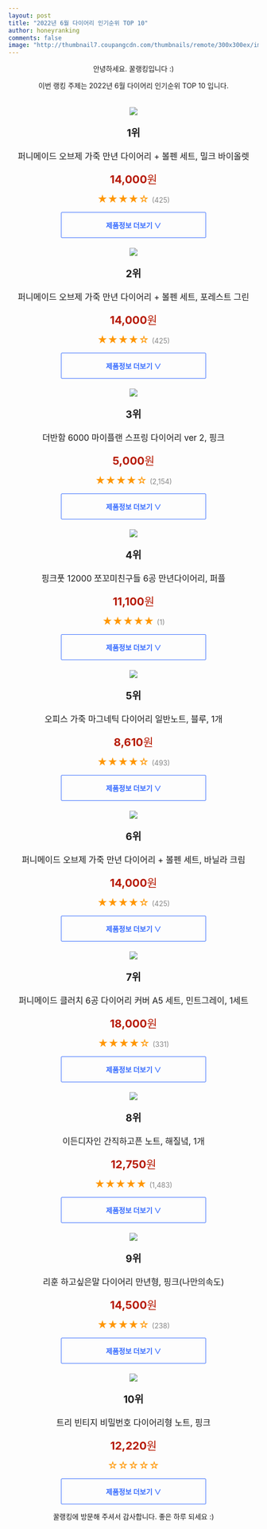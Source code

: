 ```yaml
--- 
layout: post 
title: "2022년 6월 다이어리 인기순위 TOP 10" 
author: honeyranking 
comments: false 
image: "http://thumbnail7.coupangcdn.com/thumbnails/remote/300x300ex/image/rs_quotation_api/232wzd3j/59b217087cd14d5a83ac2c37741019c2.jpg" 
--- 
```

<p style="text-align: center;">안녕하세요. 꿀랭킹입니다 :)</p> <p style="text-align: center;">이번 랭킹 주제는 2022년 6월 다이어리 인기순위 TOP 10 입니다.</p><center><img src="http://thumbnail7.coupangcdn.com/thumbnails/remote/300x300ex/image/rs_quotation_api/232wzd3j/59b217087cd14d5a83ac2c37741019c2.jpg" style="margin-top:20px" /></center> <p style="text-align: center; font-size: 20px"><b>1위</b></p> <p style="text-align: center; font-size: 17px">퍼니메이드 오브제 가죽 만년 다이어리 + 볼펜 세트, 밀크 바이올렛</p> <p style="text-align: center;"><span style="color: #b61800; font-size: 22px;"><b>14,000</b>원</span></p> <p style="text-align: center;"><span style="color: #ff9600; font-size: 20px;">★★★★☆ </span><span style="color: #878787;">(425)</span></p> <center><a href="https://link.coupang.com/a/piRAq"> <div style="font-size: 14px; display: inline-block; padding: 15px 90px; color: #346aff; border-radius: 2px; border: 1px solid #346aff; cursor: pointer;"><b>제품정보 더보기 &or;</b></div> </a></center><center><img src="http://thumbnail10.coupangcdn.com/thumbnails/remote/300x300ex/image/rs_quotation_api/pz8mqde2/d8b3d7689fac4837a8bcb135ccb53c5c.jpg" style="margin-top:20px" /></center> <p style="text-align: center; font-size: 20px"><b>2위</b></p> <p style="text-align: center; font-size: 17px">퍼니메이드 오브제 가죽 만년 다이어리 + 볼펜 세트, 포레스트 그린</p> <p style="text-align: center;"><span style="color: #b61800; font-size: 22px;"><b>14,000</b>원</span></p> <p style="text-align: center;"><span style="color: #ff9600; font-size: 20px;">★★★★☆ </span><span style="color: #878787;">(425)</span></p> <center><a href="https://link.coupang.com/a/piRAr"> <div style="font-size: 14px; display: inline-block; padding: 15px 90px; color: #346aff; border-radius: 2px; border: 1px solid #346aff; cursor: pointer;"><b>제품정보 더보기 &or;</b></div> </a></center><center><img src="http://thumbnail6.coupangcdn.com/thumbnails/remote/300x300ex/image/product/image/vendoritem/2019/02/01/3524307711/0ec57998-1232-4da1-bad9-b73e7de1cb6d.jpg" style="margin-top:20px" /></center> <p style="text-align: center; font-size: 20px"><b>3위</b></p> <p style="text-align: center; font-size: 17px">더반함 6000 마이플랜 스프링 다이어리 ver 2, 핑크</p> <p style="text-align: center;"><span style="color: #b61800; font-size: 22px;"><b>5,000</b>원</span></p> <p style="text-align: center;"><span style="color: #ff9600; font-size: 20px;">★★★★☆ </span><span style="color: #878787;">(2,154)</span></p> <center><a href="https://link.coupang.com/a/piRAt"> <div style="font-size: 14px; display: inline-block; padding: 15px 90px; color: #346aff; border-radius: 2px; border: 1px solid #346aff; cursor: pointer;"><b>제품정보 더보기 &or;</b></div> </a></center><center><img src="http://thumbnail7.coupangcdn.com/thumbnails/remote/300x300ex/image/rs_quotation_api/pensnij3/d1a659f3ae9d4c6b83fb738c8ad1438f.jpg" style="margin-top:20px" /></center> <p style="text-align: center; font-size: 20px"><b>4위</b></p> <p style="text-align: center; font-size: 17px">핑크풋 12000 쪼꼬미친구들 6공 만년다이어리, 퍼플</p> <p style="text-align: center;"><span style="color: #b61800; font-size: 22px;"><b>11,100</b>원</span></p> <p style="text-align: center;"><span style="color: #ff9600; font-size: 20px;">★★★★★ </span><span style="color: #878787;">(1)</span></p> <center><a href="undefined"> <div style="font-size: 14px; display: inline-block; padding: 15px 90px; color: #346aff; border-radius: 2px; border: 1px solid #346aff; cursor: pointer;"><b>제품정보 더보기 &or;</b></div> </a></center><center><img src="http://thumbnail10.coupangcdn.com/thumbnails/remote/300x300ex/image/retail/images/2020/01/29/11/1/58e7865a-1328-4ad1-adc6-dfcbf02bca64.jpg" style="margin-top:20px" /></center> <p style="text-align: center; font-size: 20px"><b>5위</b></p> <p style="text-align: center; font-size: 17px">오피스 가죽 마그네틱 다이어리 일반노트, 블루, 1개</p> <p style="text-align: center;"><span style="color: #b61800; font-size: 22px;"><b>8,610</b>원</span></p> <p style="text-align: center;"><span style="color: #ff9600; font-size: 20px;">★★★★☆ </span><span style="color: #878787;">(493)</span></p> <center><a href="https://link.coupang.com/a/piRAu"> <div style="font-size: 14px; display: inline-block; padding: 15px 90px; color: #346aff; border-radius: 2px; border: 1px solid #346aff; cursor: pointer;"><b>제품정보 더보기 &or;</b></div> </a></center><center><img src="http://thumbnail9.coupangcdn.com/thumbnails/remote/300x300ex/image/rs_quotation_api/smdedkth/d33665ba22f24300ba76950c191c182d.jpg" style="margin-top:20px" /></center> <p style="text-align: center; font-size: 20px"><b>6위</b></p> <p style="text-align: center; font-size: 17px">퍼니메이드 오브제 가죽 만년 다이어리 + 볼펜 세트, 바닐라 크림</p> <p style="text-align: center;"><span style="color: #b61800; font-size: 22px;"><b>14,000</b>원</span></p> <p style="text-align: center;"><span style="color: #ff9600; font-size: 20px;">★★★★☆ </span><span style="color: #878787;">(425)</span></p> <center><a href="https://link.coupang.com/a/piRAv"> <div style="font-size: 14px; display: inline-block; padding: 15px 90px; color: #346aff; border-radius: 2px; border: 1px solid #346aff; cursor: pointer;"><b>제품정보 더보기 &or;</b></div> </a></center><center><img src="http://thumbnail7.coupangcdn.com/thumbnails/remote/300x300ex/image/retail/images/2020/10/06/11/1/bd7a76b1-ea31-4334-8e47-20802fef3c25.jpg" style="margin-top:20px" /></center> <p style="text-align: center; font-size: 20px"><b>7위</b></p> <p style="text-align: center; font-size: 17px">퍼니메이드 클러치 6공 다이어리 커버 A5 세트, 민트그레이, 1세트</p> <p style="text-align: center;"><span style="color: #b61800; font-size: 22px;"><b>18,000</b>원</span></p> <p style="text-align: center;"><span style="color: #ff9600; font-size: 20px;">★★★★☆ </span><span style="color: #878787;">(331)</span></p> <center><a href="https://link.coupang.com/a/piRAw"> <div style="font-size: 14px; display: inline-block; padding: 15px 90px; color: #346aff; border-radius: 2px; border: 1px solid #346aff; cursor: pointer;"><b>제품정보 더보기 &or;</b></div> </a></center><center><img src="http://thumbnail8.coupangcdn.com/thumbnails/remote/300x300ex/image/product/image/vendoritem/2019/01/30/3216408945/6fc5d8fe-38b3-450a-8597-3439cb427020.jpg" style="margin-top:20px" /></center> <p style="text-align: center; font-size: 20px"><b>8위</b></p> <p style="text-align: center; font-size: 17px">이든디자인 간직하고픈 노트, 해질녘, 1개</p> <p style="text-align: center;"><span style="color: #b61800; font-size: 22px;"><b>12,750</b>원</span></p> <p style="text-align: center;"><span style="color: #ff9600; font-size: 20px;">★★★★★ </span><span style="color: #878787;">(1,483)</span></p> <center><a href="https://link.coupang.com/a/piRAx"> <div style="font-size: 14px; display: inline-block; padding: 15px 90px; color: #346aff; border-radius: 2px; border: 1px solid #346aff; cursor: pointer;"><b>제품정보 더보기 &or;</b></div> </a></center><center><img src="http://thumbnail7.coupangcdn.com/thumbnails/remote/300x300ex/image/retail/images/2020/09/14/15/5/7f4dcecd-1959-4f5e-a2b4-a7d12e9776f7.jpg" style="margin-top:20px" /></center> <p style="text-align: center; font-size: 20px"><b>9위</b></p> <p style="text-align: center; font-size: 17px">리훈 하고싶은말 다이어리 만년형, 핑크(나만의속도)</p> <p style="text-align: center;"><span style="color: #b61800; font-size: 22px;"><b>14,500</b>원</span></p> <p style="text-align: center;"><span style="color: #ff9600; font-size: 20px;">★★★★☆ </span><span style="color: #878787;">(238)</span></p> <center><a href="undefined"> <div style="font-size: 14px; display: inline-block; padding: 15px 90px; color: #346aff; border-radius: 2px; border: 1px solid #346aff; cursor: pointer;"><b>제품정보 더보기 &or;</b></div> </a></center><center><img src="http://thumbnail7.coupangcdn.com/thumbnails/remote/300x300ex/image/retail/images/2022/04/14/11/3/40d79f79-8b0f-4788-a4bb-4d70f2dd206a.jpg" style="margin-top:20px" /></center> <p style="text-align: center; font-size: 20px"><b>10위</b></p> <p style="text-align: center; font-size: 17px">트리 빈티지 비밀번호 다이어리형 노트, 핑크</p> <p style="text-align: center;"><span style="color: #b61800; font-size: 22px;"><b>12,220</b>원</span></p> <p style="text-align: center;"><span style="color: #ff9600; font-size: 20px;">☆☆☆☆☆ </span><span style="color: #878787;"></span></p> <center><a href="https://link.coupang.com/a/piRAy"> <div style="font-size: 14px; display: inline-block; padding: 15px 90px; color: #346aff; border-radius: 2px; border: 1px solid #346aff; cursor: pointer;"><b>제품정보 더보기 &or;</b></div> </a></center> <p style="text-align: center;">꿀랭킹에 방문해 주셔서 감사합니다. 좋은 하루 되세요 :)</p>
